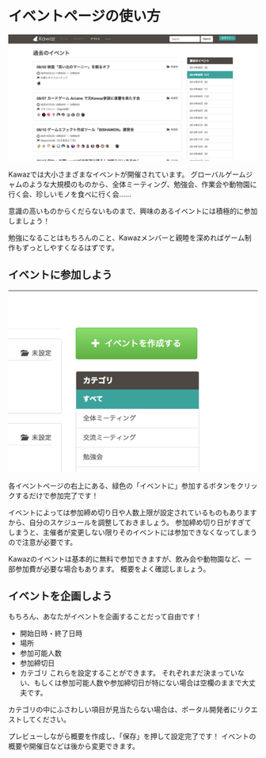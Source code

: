 # イベントページの使い方

![イベントページ](../../../statics/img/help/hoge.png)

Kawazでは大小さまざまなイベントが開催されています。
グローバルゲームジャムのような大規模のものから、全体ミーティング、勉強会、作業会や動物園に行く会、珍しいモノを食べに行く会……

意識の高いものからくだらないものまで、興味のあるイベントには積極的に参加しましょう！

勉強になることはもちろんのこと、Kawazメンバーと親睦を深めればゲーム制作もずっとしやすくなるはずです。


## イベントに参加しよう

![イベントページ](../../../statics/img/help/button.png)

各イベントページの右上にある、緑色の「イベントに」参加するボタンをクリックするだけで参加完了です！

イベントによっては参加締め切り日や人数上限が設定されているものもありますから、自分のスケジュールを調整しておきましょう。
参加締め切り日がすぎてしまうと、主催者が変更しない限りそのイベントには参加できなくなってしまうので注意が必要です。

Kawazのイベントは基本的に無料で参加できますが、飲み会や動物園など、一部参加費が必要な場合もあります。
概要をよく確認しましょう。



## イベントを企画しよう
もちろん、あなたがイベントを企画することだって自由です！




- 開始日時・終了日時
- 場所
- 参加可能人数
- 参加締切日
- カテゴリ
これらを設定することができます。
それぞれまだ決まっていない、もしくは参加可能人数や参加締切日が特にない場合は空欄のままで大丈夫です。

カテゴリの中にふさわしい項目が見当たらない場合は、ポータル開発者にリクエストしてください。

プレビューしながら概要を作成し、「保存」を押して設定完了です！
イベントの概要や開催日などは後から変更できます。
